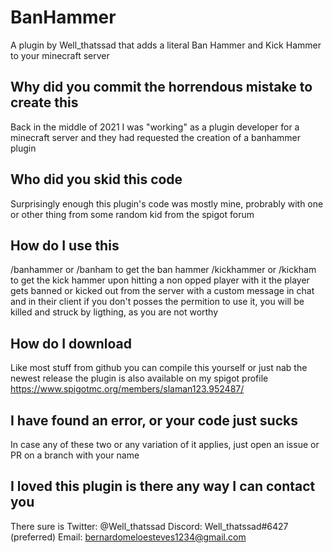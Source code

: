 # BanHammer
A plugin by Well_thatssad that adds a literal Ban Hammer and Kick Hammer to your minecraft server

## Why did you commit the horrendous mistake to create this
Back in the middle of 2021 I was "working" as a plugin developer for a minecraft server and 
they had requested the creation of a banhammer plugin

## Who did you skid this code
Surprisingly enough this plugin's code was mostly mine, probrably with one or other thing from some
random kid from the spigot forum

## How do I use this
/banhammer or /banham to get the ban hammer
/kickhammer or /kickham to get the kick hammer
upon hitting a non opped player with it the player gets banned or kicked out from the server with a custom message in chat and in their client
if you don't posses the permition to use it, you will be killed and struck by ligthing, as you are not worthy

## How do I download 
Like most stuff from github you can compile this yourself or just nab the newest release
the plugin is also available on my spigot profile https://www.spigotmc.org/members/slaman123.952487/

## I have found an error, or your code just sucks
In case any of these two or any variation of it applies, just open an issue or PR on a branch with your name

## I loved this plugin is there any way I can contact you
There sure is
Twitter: @Well_thatssad
Discord: Well_thatssad#6427 (preferred)
Email: bernardomeloesteves1234@gmail.com

